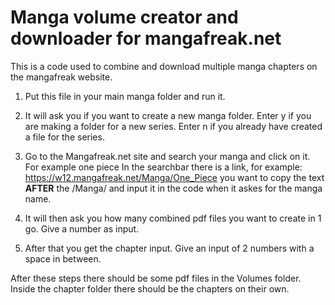 ﻿# Manga volume creator and downloader for mangafreak.net

This is a code used to combine and download multiple manga chapters on the mangafreak website.

1. Put this file in your main manga folder and run it.

2. It will ask you if you want to create a new manga folder. Enter y if you are making a folder for a new series. Enter n if you already have created a file for the series.

3. Go to the Mangafreak.net site and search your manga and click on it. For example one piece In the searchbar there is a link, for example: https://w12.mangafreak.net/Manga/One_Piece you want to copy the text **AFTER** the /Manga/ and input it in the code when it askes for the manga name.

4. It will then ask you how many combined pdf files you want to create in 1 go. Give a number as input.

5. After that you get the chapter input. Give an input of 2 numbers with a space in between. 

After these steps there should be some pdf files in the Volumes folder. Inside the chapter folder there should be the chapters on their own.



